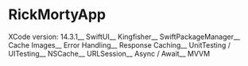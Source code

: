 # RickMortyApp

XCode version: 14.3.1__
SwiftUI__
Kingfisher__
SwiftPackageManager__
Cache Images__
Error Handling__
Response Caching__
UnitTesting / UITesting__
NSCache__
URLSession__
Async / Await__
MVVM
